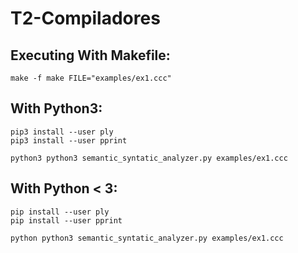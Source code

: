 # T2-Compiladores

## Executing With Makefile:

```
make -f make FILE="examples/ex1.ccc"
```

## With Python3:

```
pip3 install --user ply
pip3 install --user pprint

python3 python3 semantic_syntatic_analyzer.py examples/ex1.ccc
```

## With Python < 3:

```
pip install --user ply
pip install --user pprint

python python3 semantic_syntatic_analyzer.py examples/ex1.ccc
```

